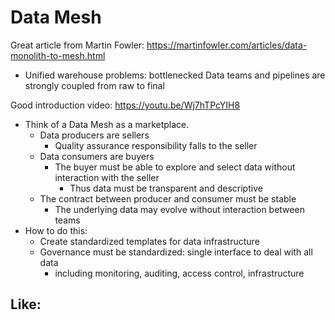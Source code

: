 # Data Mesh

Great article from Martin Fowler: https://martinfowler.com/articles/data-monolith-to-mesh.html
- Unified warehouse problems: bottlenecked Data teams and pipelines are strongly coupled from raw to final

Good introduction video:  https://youtu.be/Wj7hTPcYIH8
- Think of a Data Mesh as a marketplace.
  - Data producers are sellers
    - Quality assurance responsibility falls to the seller
  - Data consumers are buyers
    - The buyer must be able to explore and select data without interaction with the seller
      - Thus data must be transparent and descriptive
  - The contract between producer and consumer must be stable
    - The underlying data may evolve without interaction between teams
- How to do this:
  - Create standardized templates for data infrastructure
  - Governance must be standardized: single interface to deal with all data
    - including monitoring, auditing, access control, infrastructure



Like:
- 
























